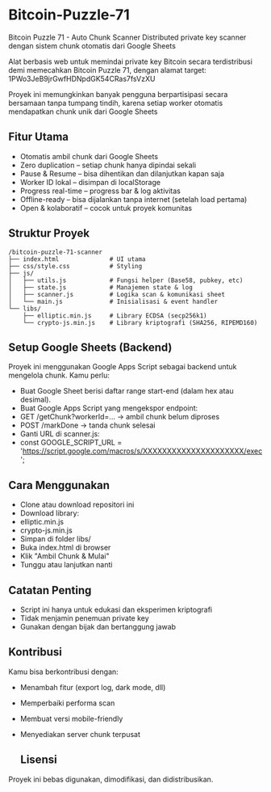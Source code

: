 # Bitcoin-Puzzle-71
Bitcoin Puzzle 71 - Auto Chunk Scanner
Distributed private key scanner dengan sistem chunk otomatis dari Google Sheets 

Alat berbasis web untuk memindai private key Bitcoin secara terdistribusi demi memecahkan Bitcoin Puzzle 71, dengan alamat target:
1PWo3JeB9jrGwfHDNpdGK54CRas7fsVzXU

Proyek ini memungkinkan banyak pengguna berpartisipasi secara bersamaan tanpa tumpang tindih, karena setiap worker otomatis mendapatkan chunk unik dari Google Sheets

## Fitur Utama
- Otomatis ambil chunk dari Google Sheets
- Zero duplication – setiap chunk hanya dipindai sekali
- Pause & Resume – bisa dihentikan dan dilanjutkan kapan saja
- Worker ID lokal – disimpan di localStorage
- Progress real-time – progress bar & log aktivitas
- Offline-ready – bisa dijalankan tanpa internet (setelah load pertama)
- Open & kolaboratif – cocok untuk proyek komunitas

## Struktur Proyek
```
/bitcoin-puzzle-71-scanner
├── index.html              # UI utama
├── css/style.css           # Styling
├── js/
│   ├── utils.js            # Fungsi helper (Base58, pubkey, etc)
│   ├── state.js            # Manajemen state & log
│   ├── scanner.js          # Logika scan & komunikasi sheet
│   └── main.js             # Inisialisasi & event handler
└── libs/
    ├── elliptic.min.js     # Library ECDSA (secp256k1)
    └── crypto-js.min.js    # Library kriptografi (SHA256, RIPEMD160)
```
    
    
## Setup Google Sheets (Backend)
Proyek ini menggunakan Google Apps Script sebagai backend untuk mengelola chunk. Kamu perlu:

- Buat Google Sheet berisi daftar range start-end (dalam hex atau desimal).
- Buat Google Apps Script yang mengekspor endpoint:
- GET /getChunk?workerId=... → ambil chunk belum diproses
- POST /markDone → tanda chunk selesai
- Ganti URL di scanner.js:
- const GOOGLE_SCRIPT_URL = 'https://script.google.com/macros/s/XXXXXXXXXXXXXXXXXXXXX/exec';

## Cara Menggunakan
- Clone atau download repositori ini
- Download library:
- elliptic.min.js
- crypto-js.min.js
- Simpan di folder libs/
- Buka index.html di browser
- Klik "Ambil Chunk & Mulai"
- Tunggu atau lanjutkan nanti

 ## Catatan Penting
- Script ini hanya untuk edukasi dan eksperimen kriptografi
- Tidak menjamin penemuan private key
- Gunakan dengan bijak dan bertanggung jawab

## Kontribusi
Kamu bisa berkontribusi dengan:

- Menambah fitur (export log, dark mode, dll)
- Memperbaiki performa scan
- Membuat versi mobile-friendly
- Menyediakan server chunk terpusat

  ## Lisensi
Proyek ini bebas digunakan, dimodifikasi, dan didistribusikan.

